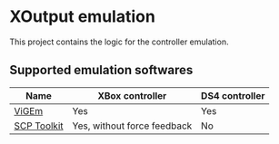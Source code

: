 # XOutput emulation

This project contains the logic for the controller emulation.

## Supported emulation softwares

| Name                                                          | XBox controller             | DS4 controller |
| ------------------------------------------------------------- | --------------------------- | -------------- |
| [ViGEm](https://github.com/ViGEm/ViGEmBus/releases)           | Yes                         | Yes            |
| [SCP Toolkit](https://github.com/nefarius/ScpServer/releases) | Yes, without force feedback | No             |
